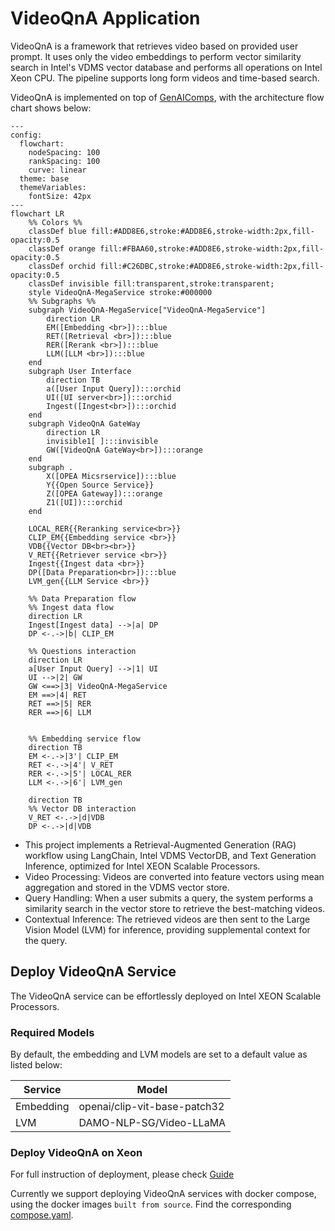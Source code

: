 # VideoQnA Application

VideoQnA is a framework that retrieves video based on provided user prompt. It uses only the video embeddings to perform vector similarity search in Intel's VDMS vector database and performs all operations on Intel Xeon CPU. The pipeline supports long form videos and time-based search.

VideoQnA is implemented on top of [GenAIComps](https://github.com/opea-project/GenAIComps), with the architecture flow chart shows below:

```mermaid
---
config:
  flowchart:
    nodeSpacing: 100
    rankSpacing: 100
    curve: linear
  theme: base
  themeVariables:
    fontSize: 42px
---
flowchart LR
    %% Colors %%
    classDef blue fill:#ADD8E6,stroke:#ADD8E6,stroke-width:2px,fill-opacity:0.5
    classDef orange fill:#FBAA60,stroke:#ADD8E6,stroke-width:2px,fill-opacity:0.5
    classDef orchid fill:#C26DBC,stroke:#ADD8E6,stroke-width:2px,fill-opacity:0.5
    classDef invisible fill:transparent,stroke:transparent;
    style VideoQnA-MegaService stroke:#000000
    %% Subgraphs %%
    subgraph VideoQnA-MegaService["VideoQnA-MegaService"]
        direction LR
        EM([Embedding <br>]):::blue
        RET([Retrieval <br>]):::blue
        RER([Rerank <br>]):::blue
        LLM([LLM <br>]):::blue
    end
    subgraph User Interface
        direction TB
        a([User Input Query]):::orchid
        UI([UI server<br>]):::orchid
        Ingest([Ingest<br>]):::orchid
    end
    subgraph VideoQnA GateWay
        direction LR
        invisible1[ ]:::invisible
        GW([VideoQnA GateWay<br>]):::orange
    end
    subgraph .
        X([OPEA Micsrservice]):::blue
        Y{{Open Source Service}}
        Z([OPEA Gateway]):::orange
        Z1([UI]):::orchid
    end

    LOCAL_RER{{Reranking service<br>}}
    CLIP_EM{{Embedding service <br>}}
    VDB{{Vector DB<br><br>}}
    V_RET{{Retriever service <br>}}
    Ingest{{Ingest data <br>}}
    DP([Data Preparation<br>]):::blue
    LVM_gen{{LLM Service <br>}}

    %% Data Preparation flow
    %% Ingest data flow
    direction LR
    Ingest[Ingest data] -->|a| DP
    DP <-.->|b| CLIP_EM

    %% Questions interaction
    direction LR
    a[User Input Query] -->|1| UI
    UI -->|2| GW
    GW <==>|3| VideoQnA-MegaService
    EM ==>|4| RET
    RET ==>|5| RER
    RER ==>|6| LLM


    %% Embedding service flow
    direction TB
    EM <-.->|3'| CLIP_EM
    RET <-.->|4'| V_RET
    RER <-.->|5'| LOCAL_RER
    LLM <-.->|6'| LVM_gen

    direction TB
    %% Vector DB interaction
    V_RET <-.->|d|VDB
    DP <-.->|d|VDB
```

- This project implements a Retrieval-Augmented Generation (RAG) workflow using LangChain, Intel VDMS VectorDB, and Text Generation Inference, optimized for Intel XEON Scalable Processors.
- Video Processing: Videos are converted into feature vectors using mean aggregation and stored in the VDMS vector store.
- Query Handling: When a user submits a query, the system performs a similarity search in the vector store to retrieve the best-matching videos.
- Contextual Inference: The retrieved videos are then sent to the Large Vision Model (LVM) for inference, providing supplemental context for the query.

## Deploy VideoQnA Service

The VideoQnA service can be effortlessly deployed on Intel XEON Scalable Processors.

### Required Models

By default, the embedding and LVM models are set to a default value as listed below:

| Service   | Model                        |
| --------- | ---------------------------- |
| Embedding | openai/clip-vit-base-patch32 |
| LVM       | DAMO-NLP-SG/Video-LLaMA      |

### Deploy VideoQnA on Xeon

For full instruction of deployment, please check [Guide](docker_compose/intel/cpu/xeon/README.md)

Currently we support deploying VideoQnA services with docker compose, using the docker images `built from source`. Find the corresponding [compose.yaml](docker_compose/intel/cpu/xeon/compose.yaml).
